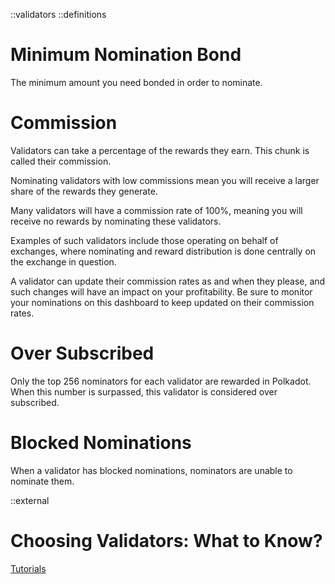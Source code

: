 ::validators
::definitions

# Minimum Nomination Bond

The minimum amount you need bonded in order to nominate.

# Commission

Validators can take a percentage of the rewards they earn. This chunk is called their commission.

Nominating validators with low commissions mean you will receive a larger share of the rewards they generate.

Many validators will have a commission rate of 100%, meaning you will receive no rewards by nominating these validators.

Examples of such validators include those operating on behalf of exchanges, where nominating and reward distribution is done centrally on the exchange in question.

A validator can update their commission rates as and when they please, and such changes will have an impact on your profitability. Be sure to monitor your nominations on this dashboard to keep updated on their commission rates.

# Over Subscribed

Only the top 256 nominators for each validator are rewarded in Polkadot. When this number is surpassed, this validator is considered over subscribed.

# Blocked Nominations 

When a validator has blocked nominations, nominators are unable to nominate them.

::external

# Choosing Validators: What to Know?

[Tutorials](https://polkadot.network/)
